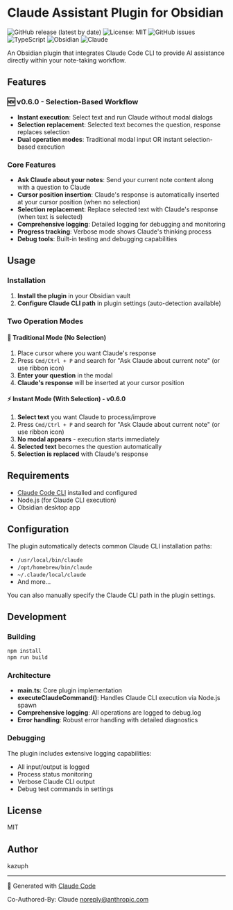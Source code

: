 # Claude Assistant Plugin for Obsidian

![GitHub release (latest by date)](https://img.shields.io/github/v/release/kazuph/obsidian-claude-assistant?style=flat)
![License: MIT](https://img.shields.io/badge/License-MIT-yellow.svg)
![GitHub issues](https://img.shields.io/github/issues/kazuph/obsidian-claude-assistant)
![TypeScript](https://img.shields.io/badge/TypeScript-007ACC?style=flat&logo=typescript&logoColor=white)
![Obsidian](https://img.shields.io/badge/Obsidian-483699?style=flat&logo=obsidian&logoColor=white)
![Claude](https://img.shields.io/badge/Claude-FF6B35?style=flat&logo=anthropic&logoColor=white)

An Obsidian plugin that integrates Claude Code CLI to provide AI assistance directly within your note-taking workflow.

## Features

### 🆕 v0.6.0 - Selection-Based Workflow
- **Instant execution**: Select text and run Claude without modal dialogs
- **Selection replacement**: Selected text becomes the question, response replaces selection
- **Dual operation modes**: Traditional modal input OR instant selection-based execution

### Core Features
- **Ask Claude about your notes**: Send your current note content along with a question to Claude
- **Cursor position insertion**: Claude's response is automatically inserted at your cursor position (when no selection)
- **Selection replacement**: Replace selected text with Claude's response (when text is selected)
- **Comprehensive logging**: Detailed logging for debugging and monitoring
- **Progress tracking**: Verbose mode shows Claude's thinking process
- **Debug tools**: Built-in testing and debugging capabilities

## Usage

### Installation
1. **Install the plugin** in your Obsidian vault
2. **Configure Claude CLI path** in plugin settings (auto-detection available)

### Two Operation Modes

#### 📝 Traditional Mode (No Selection)
1. Place cursor where you want Claude's response
2. Press `Cmd/Ctrl + P` and search for "Ask Claude about current note" (or use ribbon icon)
3. **Enter your question** in the modal
4. **Claude's response** will be inserted at your cursor position

#### ⚡ Instant Mode (With Selection) - v0.6.0
1. **Select text** you want Claude to process/improve
2. Press `Cmd/Ctrl + P` and search for "Ask Claude about current note" (or use ribbon icon)  
3. **No modal appears** - execution starts immediately
4. **Selected text** becomes the question automatically
5. **Selection is replaced** with Claude's response

## Requirements

- [Claude Code CLI](https://claude.ai/code) installed and configured
- Node.js (for Claude CLI execution)
- Obsidian desktop app

## Configuration

The plugin automatically detects common Claude CLI installation paths:
- `/usr/local/bin/claude`
- `/opt/homebrew/bin/claude`
- `~/.claude/local/claude`
- And more...

You can also manually specify the Claude CLI path in the plugin settings.

## Development

### Building

```bash
npm install
npm run build
```

### Architecture

- **main.ts**: Core plugin implementation
- **executeClaudeCommand()**: Handles Claude CLI execution via Node.js spawn
- **Comprehensive logging**: All operations are logged to debug.log
- **Error handling**: Robust error handling with detailed diagnostics

### Debugging

The plugin includes extensive logging capabilities:
- All input/output is logged
- Process status monitoring
- Verbose Claude CLI output
- Debug test commands in settings

## License

MIT

## Author

kazuph

---

🤖 Generated with [Claude Code](https://claude.ai/code)

Co-Authored-By: Claude <noreply@anthropic.com>